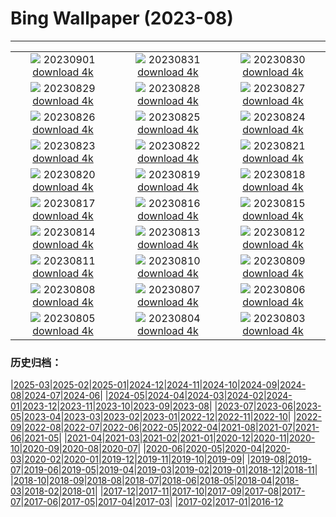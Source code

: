 # Bing Wallpaper (2023-08)
**************
| | | |
| :----: | :----: | :----: |
| ![](https://www.bing.com/th?id=OHR.TurkeyTailMush_IT-IT6836911122_1920x1080.jpg) 20230901 [download 4k](https://www.bing.com/th?id=OHR.TurkeyTailMush_IT-IT6836911122_UHD.jpg) | ![](https://www.bing.com/th?id=OHR.IronwoodCactus_IT-IT9614113737_1920x1080.jpg) 20230831 [download 4k](https://www.bing.com/th?id=OHR.IronwoodCactus_IT-IT9614113737_UHD.jpg) | ![](https://www.bing.com/th?id=OHR.NingalooShark_IT-IT4786204671_1920x1080.jpg) 20230830 [download 4k](https://www.bing.com/th?id=OHR.NingalooShark_IT-IT4786204671_UHD.jpg) |
| ![](https://www.bing.com/th?id=OHR.CrescentLake_IT-IT9118936365_1920x1080.jpg) 20230829 [download 4k](https://www.bing.com/th?id=OHR.CrescentLake_IT-IT9118936365_UHD.jpg) | ![](https://www.bing.com/th?id=OHR.DubrovnikHarbor_IT-IT2167312556_1920x1080.jpg) 20230828 [download 4k](https://www.bing.com/th?id=OHR.DubrovnikHarbor_IT-IT2167312556_UHD.jpg) | ![](https://www.bing.com/th?id=OHR.RagusaIbla_IT-IT6191963185_1920x1080.jpg) 20230827 [download 4k](https://www.bing.com/th?id=OHR.RagusaIbla_IT-IT6191963185_UHD.jpg) |
| ![](https://www.bing.com/th?id=OHR.MuseumIsland_IT-IT1593981985_1920x1080.jpg) 20230826 [download 4k](https://www.bing.com/th?id=OHR.MuseumIsland_IT-IT1593981985_UHD.jpg) | ![](https://www.bing.com/th?id=OHR.YellowstoneFalls_IT-IT0133423333_1920x1080.jpg) 20230825 [download 4k](https://www.bing.com/th?id=OHR.YellowstoneFalls_IT-IT0133423333_UHD.jpg) | ![](https://www.bing.com/th?id=OHR.SharkFinCove_IT-IT2584929275_1920x1080.jpg) 20230824 [download 4k](https://www.bing.com/th?id=OHR.SharkFinCove_IT-IT2584929275_UHD.jpg) |
| ![](https://www.bing.com/th?id=OHR.SkogafossWaterfall_IT-IT4739675900_1920x1080.jpg) 20230823 [download 4k](https://www.bing.com/th?id=OHR.SkogafossWaterfall_IT-IT4739675900_UHD.jpg) | ![](https://www.bing.com/th?id=OHR.TunisiaAmphitheatre_IT-IT5133645566_1920x1080.jpg) 20230822 [download 4k](https://www.bing.com/th?id=OHR.TunisiaAmphitheatre_IT-IT5133645566_UHD.jpg) | ![](https://www.bing.com/th?id=OHR.EmeraldLakeYukon_IT-IT7373029287_1920x1080.jpg) 20230821 [download 4k](https://www.bing.com/th?id=OHR.EmeraldLakeYukon_IT-IT7373029287_UHD.jpg) |
| ![](https://www.bing.com/th?id=OHR.StartPointLight_IT-IT8401220658_1920x1080.jpg) 20230820 [download 4k](https://www.bing.com/th?id=OHR.StartPointLight_IT-IT8401220658_UHD.jpg) | ![](https://www.bing.com/th?id=OHR.CameraSquirrel_IT-IT9208434870_1920x1080.jpg) 20230819 [download 4k](https://www.bing.com/th?id=OHR.CameraSquirrel_IT-IT9208434870_UHD.jpg) | ![](https://www.bing.com/th?id=OHR.AvatarMountain_IT-IT2135106636_1920x1080.jpg) 20230818 [download 4k](https://www.bing.com/th?id=OHR.AvatarMountain_IT-IT2135106636_UHD.jpg) |
| ![](https://www.bing.com/th?id=OHR.ManhattanAerial_IT-IT8257270083_1920x1080.jpg) 20230817 [download 4k](https://www.bing.com/th?id=OHR.ManhattanAerial_IT-IT8257270083_UHD.jpg) | ![](https://www.bing.com/th?id=OHR.KeyWestBridge_IT-IT1027953700_1920x1080.jpg) 20230816 [download 4k](https://www.bing.com/th?id=OHR.KeyWestBridge_IT-IT1027953700_UHD.jpg) | ![](https://www.bing.com/th?id=OHR.LaMaddalena_IT-IT0405976334_1920x1080.jpg) 20230815 [download 4k](https://www.bing.com/th?id=OHR.LaMaddalena_IT-IT0405976334_UHD.jpg) |
| ![](https://www.bing.com/th?id=OHR.GeckoLeaf_IT-IT8317437276_1920x1080.jpg) 20230814 [download 4k](https://www.bing.com/th?id=OHR.GeckoLeaf_IT-IT8317437276_UHD.jpg) | ![](https://www.bing.com/th?id=OHR.PerseidsOregon_IT-IT7659438199_1920x1080.jpg) 20230813 [download 4k](https://www.bing.com/th?id=OHR.PerseidsOregon_IT-IT7659438199_UHD.jpg) | ![](https://www.bing.com/th?id=OHR.ThreeElephants_IT-IT7027027610_1920x1080.jpg) 20230812 [download 4k](https://www.bing.com/th?id=OHR.ThreeElephants_IT-IT7027027610_UHD.jpg) |
| ![](https://www.bing.com/th?id=OHR.MarsalaSalt_IT-IT4114634251_1920x1080.jpg) 20230811 [download 4k](https://www.bing.com/th?id=OHR.MarsalaSalt_IT-IT4114634251_UHD.jpg) | ![](https://www.bing.com/th?id=OHR.SanLorenzo_IT-IT6813005251_1920x1080.jpg) 20230810 [download 4k](https://www.bing.com/th?id=OHR.SanLorenzo_IT-IT6813005251_UHD.jpg) | ![](https://www.bing.com/th?id=OHR.BathurstArt_IT-IT6904548782_1920x1080.jpg) 20230809 [download 4k](https://www.bing.com/th?id=OHR.BathurstArt_IT-IT6904548782_UHD.jpg) |
| ![](https://www.bing.com/th?id=OHR.InfinityTaipei_IT-IT6968967057_1920x1080.jpg) 20230808 [download 4k](https://www.bing.com/th?id=OHR.InfinityTaipei_IT-IT6968967057_UHD.jpg) | ![](https://www.bing.com/th?id=OHR.BodieNC_IT-IT7342146060_1920x1080.jpg) 20230807 [download 4k](https://www.bing.com/th?id=OHR.BodieNC_IT-IT7342146060_UHD.jpg) | ![](https://www.bing.com/th?id=OHR.NaganoPond_IT-IT2333262550_1920x1080.jpg) 20230806 [download 4k](https://www.bing.com/th?id=OHR.NaganoPond_IT-IT2333262550_UHD.jpg) |
| ![](https://www.bing.com/th?id=OHR.AtlanticPuffin_IT-IT2092454905_1920x1080.jpg) 20230805 [download 4k](https://www.bing.com/th?id=OHR.AtlanticPuffin_IT-IT2092454905_UHD.jpg) | ![](https://www.bing.com/th?id=OHR.GothicRuins_IT-IT1962956673_1920x1080.jpg) 20230804 [download 4k](https://www.bing.com/th?id=OHR.GothicRuins_IT-IT1962956673_UHD.jpg) | ![](https://www.bing.com/th?id=OHR.ZelenciSprings_IT-IT8957946104_1920x1080.jpg) 20230803 [download 4k](https://www.bing.com/th?id=OHR.ZelenciSprings_IT-IT8957946104_UHD.jpg) |

### 历史归档：

|[2025-03](/../2025-03/2025-03.md)|[2025-02](/../2025-02/2025-02.md)|[2025-01](/../2025-01/2025-01.md)|[2024-12](/../2024-12/2024-12.md)|[2024-11](/../2024-11/2024-11.md)|[2024-10](/../2024-10/2024-10.md)|[2024-09](/../2024-09/2024-09.md)|[2024-08](/../2024-08/2024-08.md)|[2024-07](/../2024-07/2024-07.md)|[2024-06](/../2024-06/2024-06.md)|
|[2024-05](/../2024-05/2024-05.md)|[2024-04](/../2024-04/2024-04.md)|[2024-03](/../2024-03/2024-03.md)|[2024-02](/../2024-02/2024-02.md)|[2024-01](/../2024-01/2024-01.md)|[2023-12](/../2023-12/2023-12.md)|[2023-11](/../2023-11/2023-11.md)|[2023-10](/../2023-10/2023-10.md)|[2023-09](/../2023-09/2023-09.md)|[2023-08](/2023-08.md)|
|[2023-07](/../2023-07/2023-07.md)|[2023-06](/../2023-06/2023-06.md)|[2023-05](/../2023-05/2023-05.md)|[2023-04](/../2023-04/2023-04.md)|[2023-03](/../2023-03/2023-03.md)|[2023-02](/../2023-02/2023-02.md)|[2023-01](/../2023-01/2023-01.md)|[2022-12](/../2022-12/2022-12.md)|[2022-11](/../2022-11/2022-11.md)|[2022-10](/../2022-10/2022-10.md)|
|[2022-09](/../2022-09/2022-09.md)|[2022-08](/../2022-08/2022-08.md)|[2022-07](/../2022-07/2022-07.md)|[2022-06](/../2022-06/2022-06.md)|[2022-05](/../2022-05/2022-05.md)|[2022-04](/../2022-04/2022-04.md)|[2021-08](/../2021-08/2021-08.md)|[2021-07](/../2021-07/2021-07.md)|[2021-06](/../2021-06/2021-06.md)|[2021-05](/../2021-05/2021-05.md)|
|[2021-04](/../2021-04/2021-04.md)|[2021-03](/../2021-03/2021-03.md)|[2021-02](/../2021-02/2021-02.md)|[2021-01](/../2021-01/2021-01.md)|[2020-12](/../2020-12/2020-12.md)|[2020-11](/../2020-11/2020-11.md)|[2020-10](/../2020-10/2020-10.md)|[2020-09](/../2020-09/2020-09.md)|[2020-08](/../2020-08/2020-08.md)|[2020-07](/../2020-07/2020-07.md)|
|[2020-06](/../2020-06/2020-06.md)|[2020-05](/../2020-05/2020-05.md)|[2020-04](/../2020-04/2020-04.md)|[2020-03](/../2020-03/2020-03.md)|[2020-02](/../2020-02/2020-02.md)|[2020-01](/../2020-01/2020-01.md)|[2019-12](/../2019-12/2019-12.md)|[2019-11](/../2019-11/2019-11.md)|[2019-10](/../2019-10/2019-10.md)|[2019-09](/../2019-09/2019-09.md)|
|[2019-08](/../2019-08/2019-08.md)|[2019-07](/../2019-07/2019-07.md)|[2019-06](/../2019-06/2019-06.md)|[2019-05](/../2019-05/2019-05.md)|[2019-04](/../2019-04/2019-04.md)|[2019-03](/../2019-03/2019-03.md)|[2019-02](/../2019-02/2019-02.md)|[2019-01](/../2019-01/2019-01.md)|[2018-12](/../2018-12/2018-12.md)|[2018-11](/../2018-11/2018-11.md)|
|[2018-10](/../2018-10/2018-10.md)|[2018-09](/../2018-09/2018-09.md)|[2018-08](/../2018-08/2018-08.md)|[2018-07](/../2018-07/2018-07.md)|[2018-06](/../2018-06/2018-06.md)|[2018-05](/../2018-05/2018-05.md)|[2018-04](/../2018-04/2018-04.md)|[2018-03](/../2018-03/2018-03.md)|[2018-02](/../2018-02/2018-02.md)|[2018-01](/../2018-01/2018-01.md)|
|[2017-12](/../2017-12/2017-12.md)|[2017-11](/../2017-11/2017-11.md)|[2017-10](/../2017-10/2017-10.md)|[2017-09](/../2017-09/2017-09.md)|[2017-08](/../2017-08/2017-08.md)|[2017-07](/../2017-07/2017-07.md)|[2017-06](/../2017-06/2017-06.md)|[2017-05](/../2017-05/2017-05.md)|[2017-04](/../2017-04/2017-04.md)|[2017-03](/../2017-03/2017-03.md)|
|[2017-02](/../2017-02/2017-02.md)|[2017-01](/../2017-01/2017-01.md)|[2016-12](/../2016-12/2016-12.md)